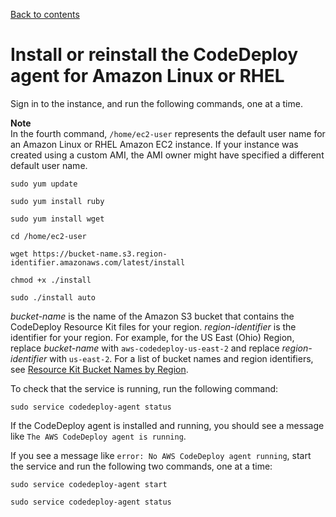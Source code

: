 [Back to contents](index.md)

# Install or reinstall the CodeDeploy agent for Amazon Linux or RHEL<a name="codedeploy-agent-operations-install-linux"></a>

Sign in to the instance, and run the following commands, one at a time\.

**Note**  
In the fourth command, `/home/ec2-user` represents the default user name for an Amazon Linux or RHEL Amazon EC2 instance\. If your instance was created using a custom AMI, the AMI owner might have specified a different default user name\. 

```
sudo yum update
```

```
sudo yum install ruby
```

```
sudo yum install wget
```

```
cd /home/ec2-user
```

```
wget https://bucket-name.s3.region-identifier.amazonaws.com/latest/install
```

```
chmod +x ./install
```

```
sudo ./install auto
```

*bucket\-name* is the name of the Amazon S3 bucket that contains the CodeDeploy Resource Kit files for your region\. *region\-identifier* is the identifier for your region\. For example, for the US East \(Ohio\) Region, replace *bucket\-name* with `aws-codedeploy-us-east-2` and replace *region\-identifier* with `us-east-2`\. For a list of bucket names and region identifiers, see [Resource Kit Bucket Names by Region](resource-kit.md#resource-kit-bucket-names)\.

To check that the service is running, run the following command:

```
sudo service codedeploy-agent status
```

If the CodeDeploy agent is installed and running, you should see a message like `The AWS CodeDeploy agent is running`\.

If you see a message like `error: No AWS CodeDeploy agent running`, start the service and run the following two commands, one at a time:

```
sudo service codedeploy-agent start
```

```
sudo service codedeploy-agent status
```